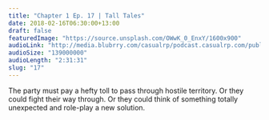 ```yaml
---
title: "Chapter 1 Ep. 17 | Tall Tales"
date: 2018-02-16T06:30:00+13:00
draft: false
featuredImage: "https://source.unsplash.com/OWwK_0_EnxY/1600x900"
audioLink: "http://media.blubrry.com/casualrp/podcast.casualrp.com/public/EP%20017%20-%20Tall%20Tales.mp3"
audioSize: "139000000"
audioLength: "2:31:31"
slug: "17"
---
```


The party must pay a hefty toll to pass through hostile territory. Or they could fight their way through. Or they could think of something totally unexpected and role-play a new solution.
